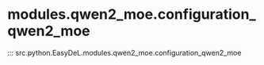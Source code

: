 # modules.qwen2_moe.configuration_qwen2_moe
::: src.python.EasyDeL.modules.qwen2_moe.configuration_qwen2_moe